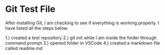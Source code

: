 # Git Test File
After installing Git, I am checking to see if everything is working properly. I have listed all the steps below.

1.) created a test repository 
2.) git init while I am inside the folder through command prompt
3.) opened folder in VSCode
4.) created a markdown file called readme.md